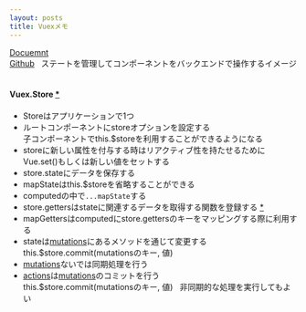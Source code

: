 ```yaml
---
layout: posts
title: Vuexメモ 
---
```

[Docuemnt](https://vuex.vuejs.org/en/)  
[Github](https://github.com/vuejs/vuex)  
ステートを管理してコンポーネントをバックエンドで操作するイメージ   

#### Vuex.Store [\*](https://vuex.vuejs.org/en/api.html)

* Storeはアプリケーションで1つ  
* ルートコンポーネントにstoreオプションを設定する  
子コンポーネントでthis.$storeを利用することができるようになる  　
* storeに新しい属性を付与する時はリアクティブ性を持たせるためにVue.set()もしくは新しい値をセットする  
* store.stateにデータを保存する  
* mapStateはthis.$storeを省略することができる  
* computedの中で`...mapState`する  
* store.gettersはstateに関連するデータを取得する関数を登録する [\*](https://vuex.vuejs.org/en/getters.html)  
* mapGettersはcomputedにstore.gettersのキーをマッピングする際に利用する  
* stateは[mutations](https://vuex.vuejs.org/en/mutations.html)にあるメソッドを通じて変更する
this.$store.commit(mutationsのキー, 値)  
* [mutations](https://vuex.vuejs.org/en/mutations.html)ないでは同期処理を行う   
* [actions](https://vuex.vuejs.org/en/actions.html)は[mutations](https://vuex.vuejs.org/en/mutations.html)のコミットを行う  
this.$store.commit(mutationsのキー, 値)  
非同期的な処理を実行してもよい  

